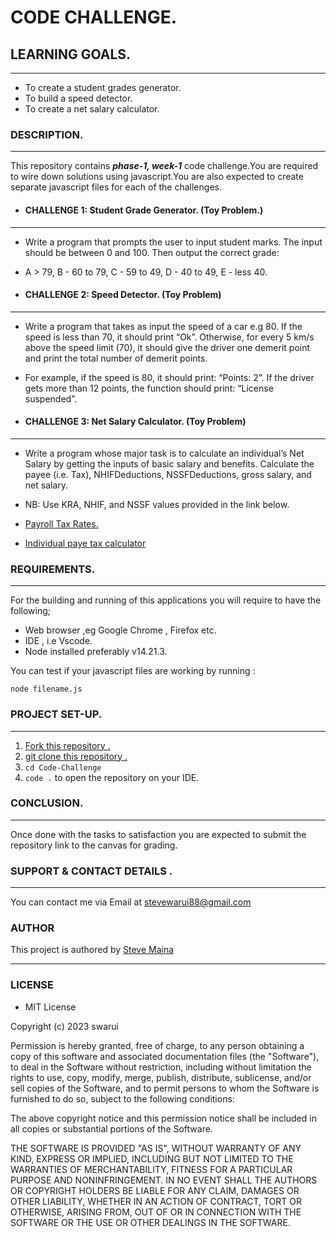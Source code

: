 # CODE CHALLENGE.

## LEARNING GOALS.

---

- To create a student grades generator.
- To build a speed detector.
- To create a net salary calculator.

### DESCRIPTION.

---

This repository contains **_phase-1, week-1_** code challenge.You are required to wire down solutions using javascript.You are also expected to create separate javascript files for each of the challenges.

- #### CHALLENGE 1: Student Grade Generator. (Toy Problem.)

---

- Write a program that prompts the user to input student marks. The input should be between 0 and 100. Then output the correct grade:

- A > 79, B - 60 to 79, C - 59 to 49, D - 40 to 49, E - less 40.

- #### CHALLENGE 2: Speed Detector. (Toy Problem)

---

- Write a program that takes as input the speed of a car e.g 80. If the speed is less than 70, it should print “Ok”. Otherwise, for every 5 km/s above the speed limit (70), it should give the driver one demerit point and print the total number of demerit points.

- For example, if the speed is 80, it should print: “Points: 2”. If the driver gets more than 12 points, the function should print: “License suspended”.

- #### CHALLENGE 3: Net Salary Calculator. (Toy Problem)

---

- Write a program whose major task is to calculate an individual’s Net Salary by getting the inputs of basic salary and benefits. Calculate the payee (i.e. Tax), NHIFDeductions, NSSFDeductions, gross salary, and net salary.

- NB: Use KRA, NHIF, and NSSF values provided in the link below.
- [Payroll Tax Rates.](https://www.aren.co.ke/payroll/taxrates.htm)
- [Individual paye tax calculator](https://www.kra.go.ke/en/individual/calculate-tax/calculating-tax/paye)

### REQUIREMENTS.

---

For the building and running of this applications you will require to have the following;

- Web browser ,eg Google Chrome , Firefox etc.
- IDE , i.e Vscode.
- Node installed preferably v14.21.3.

You can test if your javascript files are working by running :

`node filename.js `

### PROJECT SET-UP.

---

1. [Fork this repository .](https://github.com/swarui/Code-challenge-wk1.git)
2. [git clone this repository .](git@github.com:swarui/Code-challenge-wk1.git)
3. `cd Code-Challenge`
4. `code .` to open the repository on your IDE.

### CONCLUSION.

---

Once done with the tasks to satisfaction you are expected to submit the repository link to the canvas for grading.

### SUPPORT & CONTACT DETAILS .

---

You can contact me via Email at stevewarui88@gmail.com

### AUTHOR

This project is authored by [Steve Maina](https://github.com/swarui)

---

### LICENSE

- MIT License

Copyright (c) 2023 swarui

Permission is hereby granted, free of charge, to any person obtaining a copy of this software and associated documentation files (the "Software"), to deal in the Software without restriction, including without limitation the rights to use, copy, modify, merge, publish, distribute, sublicense, and/or sell copies of the Software, and to permit persons to whom the Software is furnished to do so, subject to the following conditions:

The above copyright notice and this permission notice shall be included in all copies or substantial portions of the Software.

THE SOFTWARE IS PROVIDED "AS IS", WITHOUT WARRANTY OF ANY KIND, EXPRESS OR IMPLIED, INCLUDING BUT NOT LIMITED TO THE WARRANTIES OF MERCHANTABILITY, FITNESS FOR A PARTICULAR PURPOSE AND NONINFRINGEMENT. IN NO EVENT SHALL THE AUTHORS OR COPYRIGHT HOLDERS BE LIABLE FOR ANY CLAIM, DAMAGES OR OTHER LIABILITY, WHETHER IN AN ACTION OF CONTRACT, TORT OR OTHERWISE, ARISING FROM, OUT OF OR IN CONNECTION WITH THE SOFTWARE OR THE USE OR OTHER DEALINGS IN THE SOFTWARE.
